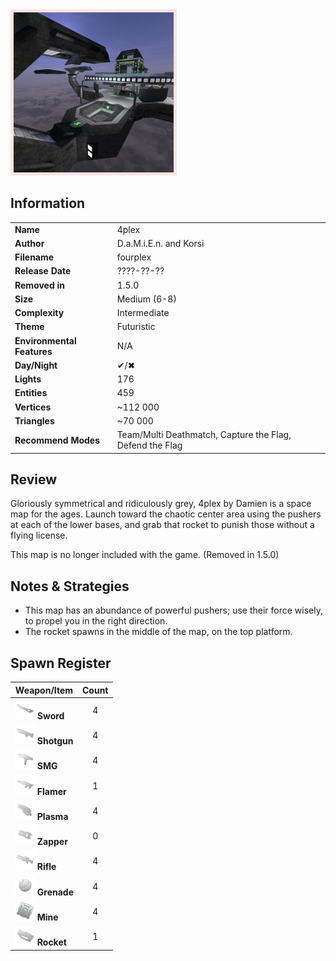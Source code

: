 <img style='border:5px solid #ffe0e0e0' src="../images/maps-old/fourplex.png" width="256px" />

## Information

|                            |                                                          |
|----------------------------|----------------------------------------------------------|
| **Name**                   | 4plex                                                    |
| **Author**                 | D.a.M.i.E.n. and Korsi                                   |
| **Filename**               | fourplex                                                 |
| **Release Date**           | ????-??-??                                               |
| **Removed in**             | 1.5.0                                                    |
| **Size**                   | Medium (6-8)                                             |
| **Complexity**             | Intermediate                                             |
| **Theme**                  | Futuristic                                               |
| **Environmental Features** | N/A                                                      |
| **Day/Night**              | ✔/✖                                                      |
| **Lights**                 | 176                                                      |
| **Entities**               | 459                                                      |
| **Vertices**               | ~112 000                                                 |
| **Triangles**              | ~70 000                                                  |
| **Recommend Modes**        | Team/Multi Deathmatch, Capture the Flag, Defend the Flag |

## Review

Gloriously symmetrical and ridiculously grey, 4plex by Damien is a space map for the ages. Launch toward the chaotic center area using the pushers at each of the lower bases, and grab that rocket to punish those without a flying license.

This map is no longer included with the game. (Removed in 1.5.0)

## Notes & Strategies

- This map has an abundance of powerful pushers; use their force wisely, to propel you in the right direction.
- The rocket spawns in the middle of the map, on the top platform.

## Spawn Register

| Weapon/Item                                                         | Count |
|---------------------------------------------------------------------|:-----:|
| <img src="../images/weapons/sword.png" width="32px"/> **Sword**     |   4   |
| <img src="../images/weapons/shotgun.png" width="32px"/> **Shotgun** |   4   |
| <img src="../images/weapons/smg.png" width="32px"/> **SMG**         |   4   |
| <img src="../images/weapons/flamer.png" width="32px"/> **Flamer**   |   1   |
| <img src="../images/weapons/plasma.png" width="32px"/> **Plasma**   |   4   |
| <img src="../images/weapons/zapper.png" width="32px"/> **Zapper**   |   0   |
| <img src="../images/weapons/rifle.png" width="32px"/> **Rifle**     |   4   |
| <img src="../images/weapons/grenade.png" width="32px"/> **Grenade** |   4   |
| <img src="../images/weapons/mine.png" width="32px"/> **Mine**       |   4   |
| <img src="../images/weapons/rocket.png" width="32px"/> **Rocket**   |   1   |
